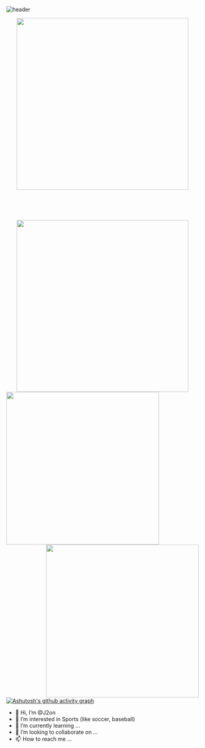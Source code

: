 ![header](https://capsule-render.vercel.app/api?type=venom&color=808080&height=200&section=header&text=J2on's%20GitHub&fontSize=50&animation=scaleIn&stroke=4169e1)

<div align=center>
    <a>
      <img align="center" width=450 src="https://github-readme-stats.vercel.app/api?username=J2on&show_icons=true&theme=dark" />
    </a>

  </div>
  
<br><br><br>

<div align=center>
    <a>
      <img align="center" width=450 src="https://streak-stats.demolab.com/?user=J2on&theme=dark" />
    </a>
  </div>
  
<div align=center>
    <a>
      <img align="left" width=400 src="https://github-readme-stats.vercel.app/api?username=J2on&show_icons=true&theme=dark" />
    </a>
    <a>
      <img align="right" width=400 src="https://streak-stats.demolab.com/?user=J2on&theme=dark" />
    </a>
  </div>

<br><br><br>

[![Ashutosh's github activity graph](https://github-readme-activity-graph.vercel.app/graph?username=J2on&theme=react-dark)](https://github.com/ashutosh00710/github-readme-activity-graph)



- 👋 Hi, I’m @J2on
- 👀 I’m interested in Sports (like soccer, baseball)
- 🌱 I’m currently learning ...
- 💞️ I’m looking to collaborate on ...
- 📫 How to reach me ...

<!---
J2on/J2on is a ✨ special ✨ repository because its `README.md` (this file) appears on your GitHub profile.
You can click the Preview link to take a look at your changes.
--->
